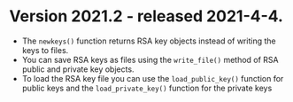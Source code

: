 # Version 2021.2 - released 2021-4-4.
- The `newkeys()` function returns RSA key objects instead of writing the keys to files.
- You can save RSA keys as files using the `write_file()` method of RSA public and private key objects.
- To load the RSA key file you can use the `load_public_key()` function for public keys
and the `load_private_key()` function for the private keys
